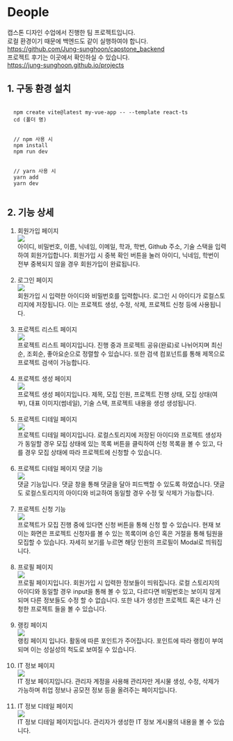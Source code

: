 <h1>Deople</h1>
캡스톤 디자인 수업에서 진행한 팀 프로젝트입니다.
<br />
로컬 환경이기 때문에 백엔드도 같이 실행하여야 합니다.
<br />
<a href='https://github.com/Jung-sunghoon/capstone_backend' target="_blank">https://github.com/Jung-sunghoon/capstone_backend</a>
<br />
프로젝트 후기는 이곳에서 확인하실 수 있습니다.
<br />
<a href = "https://jung-sunghoon.github.io/projects" target="_blank">https://jung-sunghoon.github.io/projects</a>
<h2>1. 구동 환경 설치</h2>
<pre>
  <code>
  npm create vite@latest my-vue-app -- --template react-ts
  cd (폴더 명)
  <br />
  // npm 사용 시
  npm install
  npm run dev
  <br />
  // yarn 사용 시
  yarn add
  yarn dev
  </code>
</pre>

<h2>2. 기능 상세</h2>
<ol>
  <li>회원가입 페이지</li>
  <img src="./src/assets/imgs/signup.png" />
  <div>아이디, 비밀번호, 이름, 닉네임, 이메일, 학과, 학번, Github 주소, 기술 스택을 입력하여 회원가입합니다. 회원가입 시 중복 확인 버튼을 눌러 아이디, 닉네임, 학번이 전부 중복되지 않을 경우 회원가입이 완료됩니다.</div>
  <br />
  <li>로그인 페이지</li>
  <img src="./src/assets/imgs/login.png" />
  <div>회원가입 시 입력한 아이디와 비밀번호를 입력합니다. 로그인 시 아이디가 로컬스토리지에 저장됩니다. 이는 프로젝트 생성, 수정, 삭제, 프로젝트 신청 등에 사용됩니다.</div>
  <br />
  <li>프로젝트 리스트 페이지</li>
  <img src="./src/assets/imgs/projectlist.png" />
  <div>프로젝트 리스트 페이지입니다. 진행 중과 프로젝트 공유(완료)로 나뉘어지며 최신순, 조회순, 좋아요순으로 정렬할 수 있습니다. 또한 검색 컴포넌트를 통해 제목으로 프로젝트 검색이 가능합니다.</div>
  <br />
  <li>프로젝트 생성 페이지</li>
  <img src="./src/assets/imgs/projectcreation.png" />
  <div>프로젝트 생성 페이지입니다. 제목, 모집 인원, 프로젝트 진행 상태, 모집 상태(여부), 대표 이미지(썸네일), 기술 스택, 프로젝트 내용을 생성 생성됩니다.</div>
  <br />
  <li>프로젝트 디테일 페이지</li>
  <img src="./src/assets/imgs/projectdetail.png" />
  <div>프로젝트 디테일 페이지입니다. 로컬스토리지에 저장된 아이디와 프로젝트 생성자가 동일할 경우 모집 상태에 있는 목록 버튼을 클릭하여 신청 목록을 볼 수 있고, 다를 경우 모집 상태에 따라 프로젝트에 신청할 수 있습니다.</div>
  <br />
  <li>프로젝트 디테일 페이지 댓글 기능</li>
  <img src="./src/assets/imgs/projectcomment.png" />
  <div>댓글 기능입니다. 댓글 창을 통해 댓글을 달아 피드백할 수 있도록 하였습니다. 댓글도 로컬스토리지의 아이디와 비교하여 동일할 경우 수정 및 삭제가 가능합니다.</div>
  <br />
  <li>프로젝트 신청 기능</li>
  <img src="./src/assets/imgs/projectapply.png" />
  <div>프로젝트가 모집 진행 중에 있다면 신청 버튼을 통해 신청 할 수 있습니다. 현재 보이는 화면은 프로젝트 신청자를 볼 수 있는 목록이며 승인 혹은 거절을 통해 팀원을 모집할 수 있습니다. 자세히 보기를 누르면 해당 인원의 프로필이 Modal로 띄워집니다.</div>
  <br />
  <li>프로필 페이지</li>
  <img src="./src/assets/imgs/profile.png" />
  <div>프로필 페이지입니다. 회원가입 시 입력한 정보들이 띄워집니다. 로컬 스토리지의 아이디와 동일할 경우 input을 통해 볼 수 있고, 다르다면 비밀번호는 보이지 않게 되며 다른 정보들도 수정 할 수 없습니다. 또한 내가 생성한 프로젝트 혹은 내가 신청한 프로젝트 들을 볼 수 있습니다.</div>
  <br />
  <li>랭킹 페이지</li>
  <img src="./src/assets/imgs/ranking.png" />
  <div>랭킹 페이지 입니다. 활동에 따른 포인트가 주어집니다. 포인트에 따라 랭킹이 부여되며 이는 성실성의 척도로 보여질 수 있습니다.</div>
  <br />
  <li>IT 정보 페이지</li>
  <img src="./src/assets/imgs/infolist.png" />
  <div>IT 정보 페이지입니다. 관리자 계정을 사용해 관리자만 게시물 생성, 수정, 삭제가 가능하며 취업 정보나 공모전 정보 등을 올려주는 페이지입니다.</div>
  <br />
  <li>IT 정보 디테일 페이지</li>
  <img src="./src/assets/imgs/infodetail.png" />
  <div>IT 정보 디테일 페이지입니다. 관리자가 생성한 IT 정보 게시물의 내용을 볼 수 있습니다.</div>
</ol>
